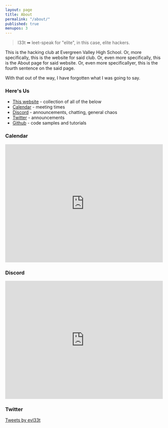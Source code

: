 ```yaml
---
layout: page
title: About
permalink: "/about/"
published: true
menupos: 3
---
```

> l33t ➡ leet-speak for "elite", in this case, elite hackers.

This is the hacking club at Evergreen Valley High School. Or, more specifically, this is the website for said club. Or, even more specifically, this is the About page for said website. Or, even more specificallyer, this is the fourth sentence on the said page.

With that out of the way, I have forgotten what I was going to say.

### Here's Us

* [This website](/) - collection of all of the below
* [Calendar](https://calendar.google.com/calendar/b/1?cid=bXZybmpuY2g3bXA3YmRiaWxyZDRxdTFqbWtAZ3JvdXAuY2FsZW5kYXIuZ29vZ2xlLmNvbQ) - meeting times
* [Discord](https://discord.gg/RWwGmCa) - announcements, chatting, general chaos
* [Twitter](https://twitter.com/evl33t) - announcements
* [Github](https://github.com/EVL33T) - code samples and tutorials

### Calendar

<div markdown = "0" style="position: relative; padding-bottom: 75%; height: 0; overflow: hidden;">

<iframe src="https://calendar.google.com/calendar/b/1/embed?showTitle=0&showNav=0&showPrint=0&showTabs=0&showCalendars=0&showTz=0&height=600&wkst=1&bgcolor=%23FFFFFF&src=mvrnjnch7mp7bdbilrd4qu1jmk%40group.calendar.google.com&color=%232F6309&ctz=America%2FLos_Angeles" style="border-width:0;position: absolute; top:0; left: 0; width: 100%; height: 100%;" width="100%" height="600" frameborder="0" scrolling="no"></iframe>

<iframe src="https://calendar.google.com/calendar/b/1?cid=bXZybmpuY2g3bXA3YmRiaWxyZDRxdTFqbWtAZ3JvdXAuY2FsZW5kYXIuZ29vZ2xlLmNvbQ"></iframe>

</div>

### Discord

<div markdown = "0" style="position: relative; padding-bottom: 75%; height: 0; overflow: hidden;">

<iframe src="https://discordapp.com/widget?id=417910327448043521&theme=dark" width="100%" height="600" allowtransparency="true" frameborder="0" style="position: absolute; top:0; left: 0; width: 100%; height: 100%;"></iframe>

</div>

### Twitter

<div markdown = "0">

<a class="twitter-timeline" href="https://twitter.com/evl33t?ref_src=twsrc%5Etfw">Tweets by evl33t</a> <script async src="https://platform.twitter.com/widgets.js" charset="utf-8"></script>

</div>